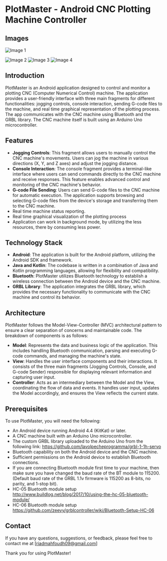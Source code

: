 # PlotMaster - Android CNC Plotting Machine Controller
## Images

![Image 1](https://user-images.githubusercontent.com/99191971/254010142-c8870568-9ab9-443e-be4c-f0ce2d998a7c.png)

![Image 2](https://user-images.githubusercontent.com/99191971/254010135-b6b4fb79-d93d-42ba-894b-f39c709d8fd1.jpg) ![Image 3](https://user-images.githubusercontent.com/99191971/254010168-0baedecf-3b12-4d9f-bc96-7a0e17fbcf8d.png) ![Image 4](https://user-images.githubusercontent.com/99191971/254010179-d558e434-eafe-4527-bd10-e3eb67ffcc68.jpg)

## Introduction
PlotMaster is an Android application designed to control and monitor a plotting CNC (Computer Numerical Control) machine. The application provides a user-friendly interface with three main fragments for different functionalities: jogging controls, console interaction, sending G-code files to the machine, and real time graphical representation of the plotting process. The app communicates with the CNC machine using Bluetooth and the GRBL library. The CNC machine itself is built using an Arduino Uno microcontroller.

## Features
- **Jogging Controls**: This fragment allows users to manually control the CNC machine's movements. Users can jog the machine in various directions (X, Y, and Z axes) and adjust the jogging distance.
- **Console Interaction**: The console fragment provides a terminal-like interface where users can send commands directly to the CNC machine and receive responses. This feature enables advanced control and monitoring of the CNC machine's behavior.
- **G-code File Sending**: Users can send G-code files to the CNC machine for automatic execution. The application supports browsing and selecting G-code files from the device's storage and transferring them to the CNC machine.
- Real time machine status reporting.
- Real time graphical visualization of the plotting process
- Application can work in background mode, by utilizing the less resources, there by consuming less power.
  
## Technology Stack
- **Android**: The application is built for the Android platform, utilizing the Android SDK and framework.
- **Java and Kotlin**: The codebase is written in a combination of Java and Kotlin programming languages, allowing for flexibility and compatibility.
- **Bluetooth**: PlotMaster utilizes Bluetooth technology to establish a wireless connection between the Android device and the CNC machine.
- **GRBL Library**: The application integrates the GRBL library, which provides the necessary functionality to communicate with the CNC machine and control its behavior.

## Architecture
PlotMaster follows the Model-View-Controller (MVC) architectural pattern to ensure a clear separation of concerns and maintainable code. The breakdown of components is as follows:

- **Model**: Represents the data and business logic of the application. This includes handling Bluetooth communication, parsing and executing G-code commands, and managing the machine's state.
- **View**: Handles the user interface components and their interactions. It consists of the three main fragments (Jogging Controls, Console, and G-code Sender) responsible for displaying relevant information and capturing user input.
- **Controller**: Acts as an intermediary between the Model and the View, coordinating the flow of data and events. It handles user input, updates the Model accordingly, and ensures the View reflects the current state.

## Prerequisites
To use PlotMaster, you will need the following:

- An Android device running Android 4.4 (KitKat) or later.
- A CNC machine built with an Arduino Uno microcontroller.
- The custom GRBL library uploaded to the Arduino Uno from the following link: https://github.com/lavolpecheprogramma/grbl-1-1h-servo
- Bluetooth capability on both the Android device and the CNC machine.
- Sufficient permissions on the Android device to establish Bluetooth connections.
- If you are connecting Bluetooth module first time to your machine, then make sure you have changed the baud rate of the BT module to 115200. (Default baud rate of the GRBL 1.1v firmware is 115200 as 8-bits, no parity, and 1-stop bit).
- HC-05 Bluetooth module setup http://www.buildlog.net/blog/2017/10/using-the-hc-05-bluetooth-module/
- HC-06 Bluetooth module setup https://github.com/zeevy/grblcontroller/wiki/Bluetooth-Setup-HC-06

## Contact
If you have any questions, suggestions, or feedback, please feel free to contact me at [riadmahfoudh09@gmail.com]

Thank you for using PlotMaster!
